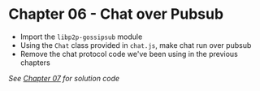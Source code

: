 # Chapter 06 - Chat over Pubsub

- Import the `libp2p-gossipsub` module
- Using the `Chat` class provided in `chat.js`, make chat run over pubsub
- Remove the chat protocol code we've been using in the previous chapters

*See [Chapter 07](../07-Messaging) for solution code*
